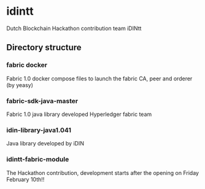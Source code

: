 # idintt
Dutch Blockchain Hackathon contribution team iDINtt

## Directory structure

### fabric docker
Fabric 1.0 docker compose files to launch the fabric CA, peer and orderer (by yeasy)

### fabric-sdk-java-master
Fabric 1.0 java library developed Hyperledger fabric team

### idin-library-java1.041
Java library developed by iDIN

### idintt-fabric-module
The Hackathon contribution, development starts after the opening on Friday February 10th!!
